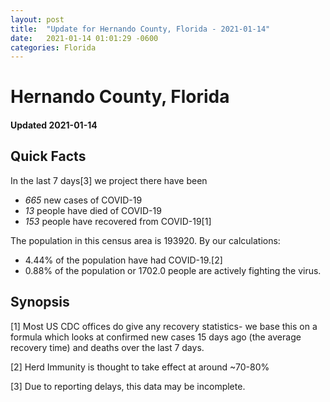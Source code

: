 ```yaml
---
layout: post
title:  "Update for Hernando County, Florida - 2021-01-14"
date:   2021-01-14 01:01:29 -0600
categories: Florida
---
```


# Hernando County, Florida
#### Updated 2021-01-14

## Quick Facts

In the last 7 days[3] we project there have been
- *665* new cases of COVID-19
- *13* people have died of COVID-19
- *153* people have recovered from COVID-19[1]

The population in this census area is 193920. By our calculations:
- 4.44% of the population have had COVID-19.[2]
- 0.88% of the population or 1702.0 people are actively fighting the virus.

## Synopsis




[1] Most US CDC offices do give any recovery statistics- we base this on a formula which looks at confirmed new cases
15 days ago (the average recovery time) and deaths over the last 7 days.

[2] Herd Immunity is thought to take effect at around ~70-80%

[3] Due to reporting delays, this data may be incomplete.
 
    